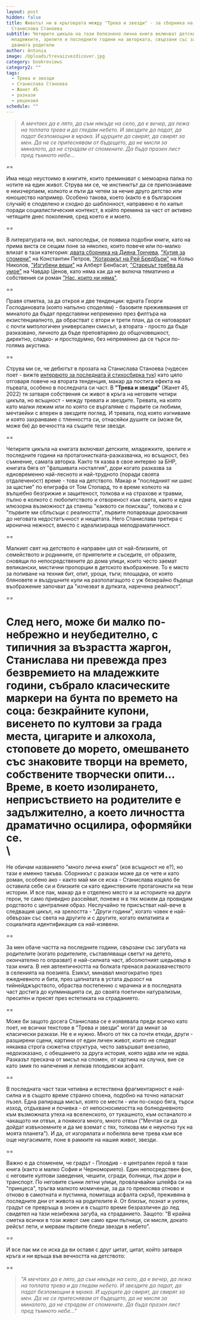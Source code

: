 ```yaml
---
layout: post
hidden: false
title: Животът ни в кръговрата между "Трева и звезди" - за сборника на
  Станислава Станоева
subtitle: Четирите цикъла на тази болезнено лична книга включват детските,
  младежките, зрелите и последните години на авторката, свързани със загубата на
  двамата родители
author: Antonia
image: /Uploads/trevaizvezdicover.jpg
category: bookreviews
category2: ""
tags:
  - Трева и звезди
  - Станислава Станоева
  - Жанет 45
  - разкази
  - рецензия
schedule: ""
---
```

> *А мечтаех да е лято, да съм някъде на село, да е вечер, да лежа на топлата трева и да гледам небето. И звездите да падат, да падат безпомощни в мрака. И щурците да свирят, да свирят за мен. Да не се притеснявам от бъдещето, да не мисля за миналото, да не страдам от спомените. Да бъда празен лист пред тъмното небе…*

*\==*

Има нещо неустоимо в книгите, които преминават с мемоарна палка по нотите на един живот. Струва ми се, че инстинктът да се припознаваме е неизчерпаем, колкото и пъти да четем за нечие друго детство или юношество например. Особено такова, което (както е в българския случай) е споделено и сходно до шаблонност, направено е по капъп поради социалистическия контекст, в който премина за част от активно четящите днес поколения, сред което е и моето. 

\==

В литературата ни, вкл. напоследък, се появиха подобни книги, като на прима виста се сещам поне за няколко, които повече или по-малко влизат в тази категория: [двата сборника на Дияна Тончева](https://literaturnirazgovori.com/bookreviews/2021/12/29/14-10-%D0%BA%D0%B0%D1%8F-%D0%B8-%D0%B8%D0%BC%D0%B0-%D0%BE%D1%89%D0%B5-%D0%B2%D1%80%D0%B5%D0%BC%D0%B5-%D1%80%D0%B0%D0%B7%D0%BA%D0%B0%D0%B7%D0%B8%D1%82%D0%B5-%D0%BD%D0%B0-%D0%B4%D0%B8%D1%8F%D0%BD%D0%B0-%D1%82%D0%BE%D0%BD%D1%87%D0%B5%D0%B2%D0%B0-%D0%B7%D0%B0-%D1%82%D0%BB%D0%B5%D0%BD%D0%BD%D0%BE%D1%81%D1%82%D1%82%D0%B0-%D0%B8-%D0%BC%D0%B0%D0%B9%D1%87%D0%B8%D0%BD%D1%81%D1%82%D0%B2%D0%BE%D1%82%D0%BE.html), ["Кутия за спомени"](https://literaturnirazgovori.com/bookreviews/2021/07/20/11-56-%D0%BA%D1%83%D1%82%D0%B8%D1%8F-%D0%B7%D0%B0-%D1%81%D0%BF%D0%BE%D0%BC%D0%B5%D0%BD%D0%B8-%D1%81%D1%8A%D1%81-%D1%81%D1%8A%D0%B1%D1%80%D0%B0%D0%BD%D0%BE%D1%82%D0%BE-%D0%BE%D1%82-%D0%BA%D0%BE%D0%BD%D1%81%D1%82%D0%B0%D0%BD%D0%B8%D0%BD-%D0%BF%D0%B5%D1%82%D1%80%D0%BE%D0%B2.html) на Константин Петров, ["Котаракът на Рей Бредбъри"](https://literaturnirazgovori.com/bookreviews/2021/03/22/11-22-%D0%BA%D0%BE%D0%BB%D1%8C%D0%BE-%D0%BD%D0%B8%D0%BA%D0%BE%D0%BB%D0%BE%D0%B2-%D0%B8-%D0%B2%D1%81%D0%B5%D0%BE%D0%BF%D1%80%D0%BE%D1%89%D0%B0%D0%B2%D0%B0%D1%89%D0%BE%D1%82%D0%BE-%D1%87%D1%83%D0%B2%D1%81%D1%82%D0%B2%D0%BE-%D0%BA%D1%8A%D0%BC-%D0%B6%D0%B8%D0%B2%D0%BE%D1%82%D0%B0-%D0%B2-%D0%BF%D0%BE%D1%81%D0%BB%D0%B5%D0%B4%D0%BD%D0%B0%D1%82%D0%B0-%D0%BC%D1%83-%D0%BA%D0%BD%D0%B8%D0%B3%D0%B0.html) на Кольо Николов, ["Изгубени вещи"](https://literaturnirazgovori.com/bookreviews/2020/07/09/10-43-%D0%B2%D0%B5%D1%85%D1%82%D0%BE%D1%88%D0%B0%D1%80%D1%8F%D1%82-%D0%BD%D0%B0-%D1%81%D0%BF%D0%BE%D0%BC%D0%B5%D0%BD%D0%B8-%D0%B0%D0%BB%D0%B1%D0%B5%D1%80%D1%82-%D0%B1%D0%B5%D0%BD%D0%B1%D0%B0%D1%81%D0%B0%D1%82-%D0%BD%D0%B8-%D0%B2%D1%80%D1%8A%D1%89%D0%B0-%D0%B2-%D0%BC%D0%B8%D0%BD%D0%B0%D0%BB%D0%BE%D1%82%D0%BE-%D1%81-%D0%B8%D0%B7%D0%B3%D1%83%D0%B1%D0%B5%D0%BD%D0%B8-%D0%B2%D0%B5%D1%89%D0%B8.html) на Алберт Бенбасат, ["Старецът трябва да умре"](https://literaturnirazgovori.com/bookreviews/2022/11/16/08-00-%D0%B4%D0%B0-%D1%83%D0%BC%D1%80%D0%B5-%D0%BB%D0%B8-%D1%81%D1%82%D0%B0%D1%80%D0%B5%D1%86%D1%8A%D1%82-%D0%B8%D0%BB%D0%B8-%D0%BD%D0%B5-%D0%B8%D0%BB%D0%B8-%D1%87%D0%B0%D0%B2%D0%B4%D0%B0%D1%80-%D1%86%D0%B5%D0%BD%D0%BE%D0%B2-%D0%BF%D0%BE-%D1%88%D0%B5%D0%BA%D1%81%D0%BF%D0%B8%D1%80.html) на Чавдар Ценов, като няма как да не включа тематично и собствения си роман ["Нас, които ни няма"](https://literaturnirazgovori.com/newbooks/2021/06/02/09-58-%D0%BD%D0%B0%D1%81-%D0%BA%D0%BE%D0%B8%D1%82%D0%BE-%D0%BD%D0%B8-%D0%BD%D1%8F%D0%BC%D0%B0-%D0%BD%D0%BE%D0%B2%D0%B8%D1%8F%D1%82-%D1%80%D0%BE%D0%BC%D0%B0%D0%BD-%D0%BD%D0%B0-%D0%B0%D0%BD%D1%82%D0%BE%D0%BD%D0%B8%D1%8F-%D0%B0%D0%BF%D0%BE%D1%81%D1%82%D0%BE%D0%BB%D0%BE%D0%B2%D0%B0.html).

\==

Правя отметка, за да откроя и две тенденции: едната Георги Господиновата (която напълно споделям) - базовите преживявания от миналото да бъдат представяни непременно през филтъра на екзистенциалното, да обрастват с втори и трети план, да се натоварват с почти митологичен универсален смисъл, а втората -  просто да бъде разказвано, личното да бъде преповтаряно до общочовешкост, директно, сладко- и простодумно, без непременно да се търси по-голяма акустика.

\==

Струва ми се, че дебютът в прозата на Станислава Станоева (чудесен поет - вижте [интервюто за последната й стихосбирка тук](https://literaturnirazgovori.com/interviews/2020/10/27/10-02-%D1%81%D1%82%D0%B0%D0%BD%D0%B8%D1%81%D0%BB%D0%B0%D0%B2%D0%B0-%D1%81%D1%82%D0%B0%D0%BD%D0%BE%D0%B5%D0%B2%D0%B0-%D0%B8%D1%81%D0%BA%D0%B0-%D0%BC%D0%B8-%D1%81%D0%B5-%D0%B4%D0%B0-%D0%BF%D0%B0%D0%B7%D1%8F-%D0%B4%D1%83%D0%BC%D0%B8%D1%82%D0%B5-%D0%B7%D0%B0-%D0%BC%D0%BE%D0%BC%D0%B5%D0%BD%D1%82%D0%B8%D1%82%D0%B5-%D0%B2-%D0%BA%D0%BE%D0%B8%D1%82%D0%BE-%D0%B1%D0%B8%D1%85%D0%B0-%D1%83%D1%82%D0%B5%D1%88%D0%B8%D0%BB%D0%B8-%D0%B8%D0%BB%D0%B8-%D1%81%D0%BF%D0%B0%D1%81%D0%B8%D0%BB%D0%B8-%D0%BD%D1%8F%D0%BA%D0%BE%D0%B3%D0%BE.html)) като цяло отговаря повече на втората тенденция, макар да постига ефекта на първата, особено в последната си част. В **"Трева и звезди"** (Жанет 45, 2022)  тя затваря собствения си живот в кръга на неговите четири цикъла, но всъщност - между тревата и звездите. Тревата, на която като малки лежим или по която се въргаляме с първите си любими, мечтаейки с вперен в звездите поглед. И тревата, под която изгниваме и която захранваме с тленността си, отнасяйки душите си (може би, може би) до вечността на същите тези звезди.

\==

Четирите цикъла на книгата включват детските, младежките, зрелите и последните години на протагонистката-разказвачка, но всъщност, без съмнение, самата авторка. Както тя казва в свое интервю за БНР, книгата бяга от "фалшивата носталгия", дори когато разказва за едновременно най-лесното и най-трудното (поради своята отдалеченост) време - това на детството. Макар и "последният ни шанс за щастие" по епиграфа от Том Стопард, то е време колкото на вълшебно безгрижие и защитеност, толкова и на страхове и травми, пълно е колкото с любопитството и отвореност към света, както и една илюзорна възможност да станеш "каквото си поискаш", толкова и с "първите ми сблъсъци с реалността", първите попарващи докосвания до неговата недостатъчност и нищетата. Него Станислава третира с иронична нежност, вместо с идеализираща мелодраматичност.

\==

Малкият свят на детството е направен цял от най-близките, от семейството и роднините, от приятелите и съседите, от образите, сновящи по непосредствените до дома улици, които често заемат великански, мистични пропорции в детското въображение. То е място за попиване на техния бит, опит, уроци, тъги; площадка, от която бляновете и въздушните кули на разполагащото с уж безкрайно бъдеще въображение започват да "изчезват в дупката, наречена реалност". 

\==

След него, може би малко по-небрежно и неубедително, с типичния за възрастта жаргон, Станислава ни превежда през безвремието на младежките години, събрало класическите маркери на бунта по времето на соца: безкрайните купони, висенето по култови за града места, цигарите и алкохола, стоповете до морето, омешването със знаковите творци на времето, собствените творчески опити... Време, в което изолирането, неприсъствието на родителите е задължително, а което личността драматично осцилира, оформяйки се.\
\
== 

Не обичам названието "много лична книга" (коя всъщност не е?), но тази е именно такъва. Сборникът с разкази може да се чете и като роман, особено ако - както май ми се иска - Станислава изцяло бе оставила себе си и близките си като единствените протагонисти на тези истории. И все пак, макар да е отделено място и за историите на други герои, те само привидно разсейват, понеже и в тях можем да провидим родството с централния образ. Неслучайно те присъстват най-вече в следващия цикъл, на зрелостта - "*Други* години", когато човек е най-обвързан със света на другите и с другите, когато емпатията и социалната идентификация са най-изявени.

\==

За мен обаче частта на последните години, свързани със загубата на родителите (когато родителите, съставляващи светът на детето, окончателно го опразват) е най-силната част, абсолютният шедьовър в тази книга. В нея автентичността на болката пренася разказвачеството в селенията на поезията. Езикът, минавал многократно през ежедневното и бита, през цапнатата в устата дързост на тийнейджърството, обраства постепенно с мрачина и в последната част достига до кулминацията си, до своята поетичен натурализъм, преситен и пресят през естетиката на страданието.    

\==

Може би защото досега Станислава се е изявявала преди всичко като поет, не всички текстове в "Трева и звезди" могат да минат за класически разкази. Не е и нужно. Много от тях са почти етюди, други - разширени сцени, картини от един личен живот, които не следват някаква строга сюжетна структура, често завършват внезапно, недоизказано, с обещанието за друга история, която идва или не идва. Разказът прескача от мисъл на спомен, от картина на случка, вие се като змия по напечения и лепкав пловдивски асфалт. 

\==

В последната част тази четивна и естествена фрагментарност е най-силна и в същото време странно споена, подобно на точно напаснат пъзел. Една рапираща мисъл, която се мести - или по-скоро бяга, търси изход, отдъхване и почивка - от непосносимостта на болнодневното към възможната утеха на вселенското, от тукашното, към останалото и чакащото ни отвън, а понякога много, много отвън ("Мечтая си да дойдат извънземните и да ме вземат с тях, толкова ми е неуютно тук на моята планета"). И да, от изгорялата и побеляла вече трева към все още неугасимите, поне в рамките на нашия живот, звезди.

\==

Важно е да споменем, че градът - Пловдив - е централен герой в тази книга (както и малко София и Черноморието). Един непосредствен фон, с неговите култови заведения, чешити, сгради, болници, пък дори и транспорт. По неговите сънни летни улици, провлачвайки шлейфа си на "принцеса", тръгва малкото момиченце, за да го прекосява отново и отново в самотната и пустинна, помитаща асфалта скръб, преживяна в последните дни от живота на родителите й. От близък, познат и уютен, градът се превръща в зноен и в същото време безразличен до лед свидетел на тази незибежна загуба, на страданието. Защото: "В крайна сметка всички в този живот сме само едни пътници, си мисля, докато рейсът лети, и мервам първите бледи звезди в небето".

\==

И все пак ми се иска да ви оставя с друг цитат, цитат, който затваря кръга и ни връща във вечността на детството:

\==

> *"А мечтаех да е лято, да съм някъде на село, да е вечер, да лежа на топлата трева и да гледам небето. И звездите да падат, да падат безпомощни в мрака. И щурците да свирят, да свирят за мен. Да не се притеснявам от бъдещето, да не мисля за миналото, да не страдам от спомените. Да бъда празен лист пред тъмното небе…"*
